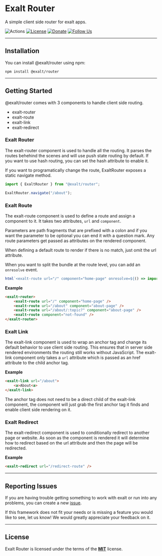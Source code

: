 # Exalt Router

A simple client side router for exalt apps.

![Actions](https://github.com/exalt/exalt-router/workflows/build/badge.svg)
[![License](https://img.shields.io/badge/license-MIT-blue.svg)](https://github.com/exalt/exalt-router/blob/main/LICENSE)
[![Donate](https://img.shields.io/badge/patreon-donate-green.svg)](https://www.patreon.com/outwalkstudios)
[![Follow Us](https://img.shields.io/badge/follow-on%20twitter-4AA1EC.svg)](https://twitter.com/exaltjs)

---

## Installation

You can install @exalt/router using npm:

```
npm install @exalt/router
```

---

## Getting Started

@exalt/router comes with 3 components to handle client side routing.

- exalt-router
- exalt-route
- exalt-link
- exalt-redirect

### Exalt Router

The exalt-router component is used to handle all the routing.
It parses the routes behehind the scenes and will use push state routing by default.
If you want to use hash routing, you can set the hash attribute to enable it.

If you want to programatically change the route, ExaltRouter exposes a static navigate method.

```js
import { ExaltRouter } from "@exalt/router";

ExaltRouter.navigate("/about");
```

### Exalt Route

The exalt-route component is used to define a route and assign a component to it.
It takes two attributes, `url` and `component`.

Parameters are path fragments that are prefixed with a colon and if you want the parameter to be optional you can end it with a question mark. Any route parameters get passed as attributes on the rendered component.

When defining a default route to render if there is no match, just omit the url attribute.

When you want to split the bundle at the route level, you can add an `onresolve` event.
```js
html`<exalt-route url="/" component="home-page" onresolve=${() => import("@pages/home-page")} />`
```

**Example**
```html
<exalt-router>
    <exalt-route url="/" component="home-page" />
    <exalt-route url="/about" component="about-page" />
    <exalt-route url="/about/:topic?" component="about-page" />
    <exalt-route component="not-found" />
</exalt-router>
```

### Exalt Link

The exalt-link component is used to wrap an anchor tag and change its default behavior to use client side routing.
This ensures that in server side rendered environments the routing still works without JavaScript.
The exalt-link component only takes a `url` attribute which is passed as an href attribute to the child anchor tag.

**Example**
```html
<exalt-link url="/about">
    <a>About<a>
</exalt-link>
```

The anchor tag does not need to be a direct child of the exalt-link component, the component will just grab the first anchor tag it finds and enable client side rendering on it.

### Exalt Redirect

The exalt-redirect component is used to conditionally redirect to another page or website.
As soon as the component is rendered it will determine how to redirect based on the url attribute and then the page will be redirected.

**Example**
```html
<exalt-redirect url="/redirect-route" />
```

---

## Reporting Issues

If you are having trouble getting something to work with exalt or run into any problems, you can create a new [issue](https://github.com/exalt/exalt-router/issues).

If this framework does not fit your needs or is missing a feature you would like to see, let us know! We would greatly appreciate your feedback on it.

---

## License

Exalt Router is licensed under the terms of the [**MIT**](https://github.com/exalt/exalt-router/blob/main/LICENSE) license.